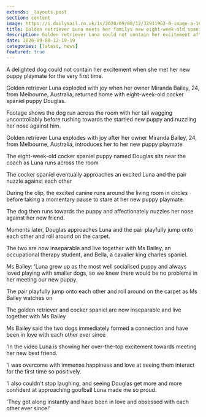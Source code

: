 ```yaml
---
extends: _layouts.post
section: content
image: https://i.dailymail.co.uk/1s/2020/09/08/12/32911962-0-image-a-16_1599562946313.jpg 
title: Golden retriever Luna meets her familys new eight-week-old spaniel for the first time 
description: Golden retriever Luna could not contain her excitement after her owner Miranda Bailey, 24, from Melbourne, Australia, brought home the eight-week-old cocker spaniel puppy Douglas. 
date: 2020-09-08-12-19-19 
categories: [latest, news] 
featured: true 
--- 
```

A delighted dog could not contain her excitement when she met her new puppy playmate for the very first time. 

Golden retriever Luna exploded with joy when her owner Miranda Bailey, 24, from Melbourne, Australia, returned home with eight-week-old cocker spaniel puppy Douglas.

Footage shows the dog run across the room with her tail wagging uncontrollably before rushing towards the startled new puppy and nuzzling her nose against him.  

Golden retriever Luna explodes with joy after her owner Miranda Bailey, 24, from Melbourne, Australia, introduces her to her new puppy playmate

The eight-week-old cocker spaniel puppy named Douglas sits near the coach as Luna runs across the room

The cocker spaniel eventually approaches an excited Luna and the pair nuzzle against each other 

During the clip, the excited canine runs around the living room in circles before taking a momentary pause to stare at her new puppy playmate.

The dog then runs towards the puppy and affectionately nuzzles her nose against her new friend.

Moments later, Douglas approaches Luna and the pair playfully jump onto each other and roll around on the carpet.

The two are now inseparable and live together with Ms Bailey, an occupational therapy student, and Bella, a cavalier king charles spaniel.

Ms Bailey: 'Luna grew up as the most well socialised puppy and always loved playing with smaller dogs, so we knew there would be no problems in her meeting our new puppy.

The pair playfully jump onto each other and roll around on the carpet as Ms Bailey watches on

The golden retriever and cocker spaniel are now inseparable and live together with Ms Bailey

Ms Bailey said the two dogs immediately formed a connection and have been in love with each other ever since

'In the video Luna is showing her over-the-top excitement towards meeting her new best friend.

'I was overcome with immense happiness and love at seeing them interact for the first time so positively.

'I also couldn't stop laughing, and seeing Douglas get more and more confident at approaching goofball Luna made me so proud.

'They got along instantly and have been in love and obsessed with each other ever since!'

